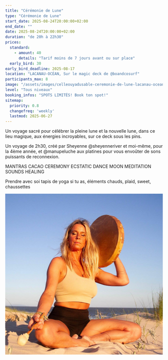 ```yaml
---
title: "Cérémonie de Lune"
type: "Cérémonie de Lune"
start_date: 2025-08-24T20:00:00+02:00
end_date: ""
date: 2025-08-24T20:00:00+02:00
duration: "de 20h à 22h30"
prices:
  standard:
    - amount: 40
      details: "Tarif moins de 7 jours avant ou sur place"
  early_bird: 30
early_bird_deadline: 2025-08-17
location: "LACANAU-OCÉAN, Sur le magic deck de @boandcosurf"
participants_max: 8
image: "/assets/images/celleouyadusable-ceremonie-de-lune-lacanau-ocean.jpeg"
level: "Tous niveaux"
booking_infos: "SPOTS LIMITÉS! Book ton spot!"
sitemap:
  priority: 0.8
  changefreq: 'weekly'
  lastmod: 2025-06-27
---
```


Un voyage sacré pour célébrer la pleine lune et la nouvelle lune, dans ce lieu magique, aux énergies incroyables, sur ce deck sous les pins.

Un voyage de 2h30, créé par Sheyenne @sheyenneriver et moi-même, pour la 4ème année, et @manupeluche aux platines pour vous envoûter de sons puissants de reconnexion.

MANTRAS
CACAO CEREMONY
ECSTATIC DANCE
MOON MEDITATION
SOUNDS HEALING

Prendre avec soi tapis de yoga si tu as, éléments chauds, plaid, sweet, chaussettes

!["celleouyadusable jouant du tambour chamanique sur la dune"](/assets/images/celleouyadusable-ceremonie-de-lune-lacanau-ocean-2.jpeg)
